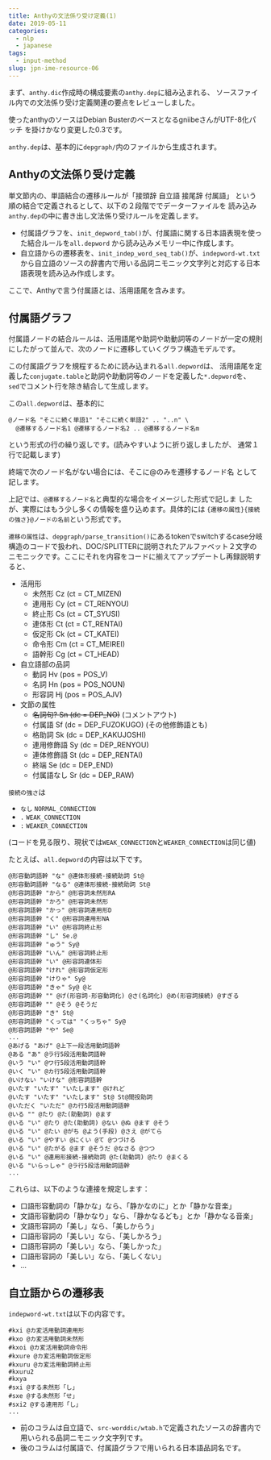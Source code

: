 ```yaml
---
title: Anthyの文法係り受け定義(1) 
date: 2019-05-11
categories:
  - nlp
  - japanese
tags:
  - input-method
slug: jpn-ime-resource-06
---
```

<!-- vim: se ai tw=79: -->

まず、`anthy.dic`作成時の構成要素の`anthy.dep`に組み込まれる、
ソースファイル内での文法係り受け定義関連の要点をレビューしました。

使ったanthyのソースはDebian BusterのベースとなるgniibeさんがUTF-8化パッチ
を掛けかなり変更した0.3です。

`anthy.dep`は、基本的に`depgraph/`内のファイルから生成されます。

## Anthyの文法係り受け定義

単文節内の、単語結合の遷移ルールが「接頭辞 自立語 接尾辞 付属語」
という順の結合で定義されるとして、以下の２段階ででデーターファイルを
読み込み`anthy.dep`の中に書き出し文法係り受けルールを定義します。

* 付属語グラフを、`init_depword_tab()`が、付属語に関する日本語表現を使った結合ルールを`all.depword` から読み込みメモリー中に作成します。
* 自立語からの遷移表を、`init_indep_word_seq_tab()`が、`indepword-wt.txt`から自立語のソースの辞書内で用いる品詞ニモニック文字列と対応する日本語表現を読み込み作成します。

ここで、Anthyで言う付属語とは、活用語尾を含みます。

## 付属語グラフ

付属語ノードの結合ルールは、活用語尾や助詞や助動詞等のノードが一定の規則
にしたがって並んで、次のノードに遷移していくグラフ構造モデルです。

この付属語グラフを規程するために読み込まれる`all.depword`は、
活用語尾を定義した`conjugate.table`と助詞や助動詞等のノードを定義した`*.depword`を、
`sed`でコメント行を除き結合して生成します。

この`all.depword`は、基本的に

```
@ノード名 "そこに続く単語1" "そこに続く単語2" .. "..n" \
  @遷移するノード名1 @遷移するノード名2 .. @遷移するノード名m
```
という形式の行の繰り返しです。(読みやすいように折り返しましたが、
通常１行で記載します)

終端で次のノード名がない場合には、そこに@のみを遷移するノード名
として記します。

上記では、`@遷移するノード名`と典型的な場合をイメージした形式で記しま
したが、実際にはもう少し多くの情報を盛り込めます。具体的には
`{遷移の属性}{接続の強さ}@ノードの名前`という形式です。

`遷移の属性`は、`depgraph/parse_transition()`にあるtokenでswitchするcase分岐
構造のコードで扱われ、DOC/SPLITTERに説明されたアルファベット２文字の
ニモニックです。ここにそれを内容をコードに揃えてアップデートし再録説明すると、

* 活用形
    * 未然形 Cz (ct = CT_MIZEN)
    * 連用形 Cy (ct = CT_RENYOU)
    * 終止形 Cs (ct = CT_SYUSI)
    * 連体形 Ct (ct = CT_RENTAI)
    * 仮定形 Ck (ct = CT_KATEI)
    * 命令形 Cm (ct = CT_MEIREI)
    * 語幹形 Cg (ct = CT_HEAD)
* 自立語部の品詞
    * 動詞   Hv (pos = POS_V)
    * 名詞   Hn (pos = POS_NOUN)
    * 形容詞 Hj (pos = POS_AJV)
* 文節の属性
    * <s>名詞句? Sn (dc = DEP_NO)</s> (コメントアウト)
    * 付属語     Sf (dc = DEP_FUZOKUGO) (その他修飾語とも)
    * 格助詞     Sk (dc = DEP_KAKUJOSHI)
    * 連用修飾語 Sy (dc = DEP_RENYOU)
    * 連体修飾語 St (dc = DEP_RENTAI)
    * 終端       Se (dc = DEP_END)
    * 付属語なし Sr (dc = DEP_RAW)

`接続の強さ`は

* `なし` `NORMAL_CONNECTION`
* `.`    `WEAK_CONNECTION`
* `:`    `WEAKER_CONNECTION`

(コードを見る限り、現状では`WEAK_CONNECTION`と`WEAKER_CONNECTION`は同じ値)

たとえば、`all.depword`の内容は以下です。

```
@形容動詞語幹 "な" @連体形接続-接続助詞 St@
@形容動詞語幹 "なる" @連体形接続-接続助詞 St@
@形容詞語幹 "から" @形容詞未然形RA
@形容詞語幹 "かろ" @形容詞未然形
@形容詞語幹 "かっ" @形容詞連用形D
@形容詞語幹 "く" @形容詞連用形NA
@形容詞語幹 "い" @形容詞終止形
@形容詞語幹 "し" Se.@
@形容詞語幹 "ゅう" Sy@
@形容詞語幹 "いん" @形容詞終止形
@形容詞語幹 "い" @形容詞連体形
@形容詞語幹 "けれ" @形容詞仮定形
@形容詞語幹 "けりゃ" Sy@
@形容詞語幹 "きゃ" Sy@ @と
@形容詞語幹 "" @げ(形容詞-形容動詞化) @さ(名詞化) @め(形容詞接続) @すぎる
@形容詞語幹 "" @そう @そうだ
@形容詞語幹 "き" St@
@形容詞語幹 "くっては" "くっちゃ" Sy@
@形容詞語幹 "や" Se@
...
@あげる "あげ" @上下一段活用動詞語幹
@ある "あ" @ラ行5段活用動詞語幹
@いう "い" @ワ行5段活用動詞語幹
@いく "い" @カ行5段活用動詞語幹
@いけない "いけな" @形容詞語幹
@いたす "いたす" "いたします" @けれど
@いたす "いたす" "いたします" St@ St@間投助詞
@いただく "いただ" @カ行5段活用動詞語幹
@いる "" @たり @た(助動詞) @ます
@いる "い" @たり @た(助動詞) @ない @ぬ @ます @そう
@いる "い" @たい @がち @よう(手段) @さえ @がてら
@いる "い" @やすい @にくい @て @つづける
@いる "い" @たがる @ます @そうだ @なさる @つつ
@いる "い" @連用形接続-接続助詞 @た(助動詞) @たり @まくる
@いる "いらっしゃ" @ラ行5段活用動詞語幹
...
```

これらは、以下のような連接を規定します：

* 口語形容動詞の「静かな」なら、「静かなのに」とか「静かな音楽」
* 文語形容動詞の「静かなり」なら、「静かなるども」とか「静かなる音楽」
* 文語形容詞の「美し」なら、「美しからう」
* 口語形容詞の「美しい」なら、「美しかろう」
* 口語形容詞の「美しい」なら、「美しかった」
* 口語形容詞の「美しい」なら、「美しくない」
* ...


## 自立語からの遷移表

`indepword-wt.txt`は以下の内容です。

```
#kxi @カ変活用動詞連用形
#kxo @カ変活用動詞未然形
#kxoi @カ変活用動詞命令形
#kxure @カ変活用動詞仮定形
#kxuru @カ変活用動詞終止形
#kxuru2
#kxya
#sxi @する未然形「し」
#sxe @する未然形「せ」
#sxi2 @する連用形「し」
...
```

* 前のコラムは自立語で、`src-worddic/wtab.h`で定義されたソースの辞書内で用いられる品詞ニモニック文字列です。
* 後のコラムは付属語で、付属語グラフで用いられる日本語品詞名です。



